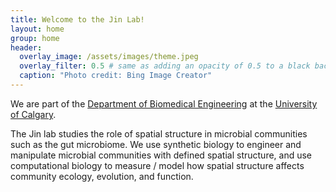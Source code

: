 ```yaml
---
title: Welcome to the Jin Lab!
layout: home
group: home
header:
  overlay_image: /assets/images/theme.jpeg
  overlay_filter: 0.5 # same as adding an opacity of 0.5 to a black background
  caption: "Photo credit: Bing Image Creator"
---
```


We are part of the [Department of Biomedical Engineering](https://schulich.ucalgary.ca/biomedical/home) at the [University of Calgary](https://ucalgary.ca/).

The Jin lab studies the role of spatial structure in microbial communities such as the gut microbiome. We use synthetic biology to engineer and manipulate microbial communities with defined spatial structure, and use computational biology to measure / model how spatial structure affects community ecology, evolution, and function.
